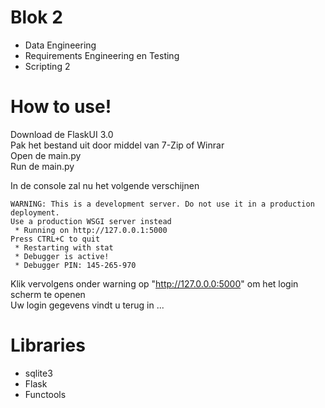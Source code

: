 # **Blok 2**

- Data Engineering
- Requirements Engineering en Testing
- Scripting 2

# **How to use!**

Download de FlaskUI 3.0  
Pak het bestand uit door middel van 7-Zip of Winrar  
Open de main.py  
Run de main.py  

In de console zal nu het volgende verschijnen  

```
WARNING: This is a development server. Do not use it in a production deployment.  
Use a production WSGI server instead  
 * Running on http://127.0.0.1:5000  
Press CTRL+C to quit  
 * Restarting with stat  
 * Debugger is active!  
 * Debugger PIN: 145-265-970  
```
Klik vervolgens onder warning op "http://127.0.0.0:5000" om het login scherm te openen  
Uw login gegevens vindt u terug in ...

# **Libraries**

- sqlite3
- Flask
- Functools

